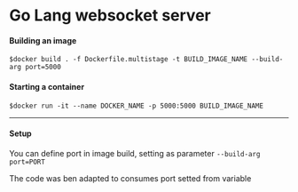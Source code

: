 # Go Lang websocket server

#### Building an image
`$docker build . -f Dockerfile.multistage -t BUILD_IMAGE_NAME --build-arg port=5000`

#### Starting a container
`$docker run -it --name DOCKER_NAME -p 5000:5000 BUILD_IMAGE_NAME`

---
#### Setup
You can define port in image build, setting as parameter
`--build-arg port=PORT`

The code was ben adapted to consumes port setted from variable